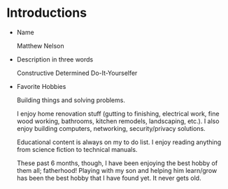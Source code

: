 Introductions
=============

* Name

	Matthew Nelson

* Description in three words

	Constructive
	Determined
	Do-It-Yourselfer

* Favorite Hobbies

	Building things and solving problems.

	I enjoy home renovation stuff (gutting to finishing, electrical
	work, fine wood working, bathrooms, kitchen remodels, landscaping,
	etc.). I also enjoy building computers, networking, security/privacy
	solutions.
	
	Educational content is always on my to do list. I enjoy reading
	anything from science fiction to technical manuals.
	
	These past 6 months, though, I have been enjoying the best hobby
	of them	all; fatherhood! Playing with my son and helping him learn/grow
	has been the best hobby that I have found yet. It never gets old. 
